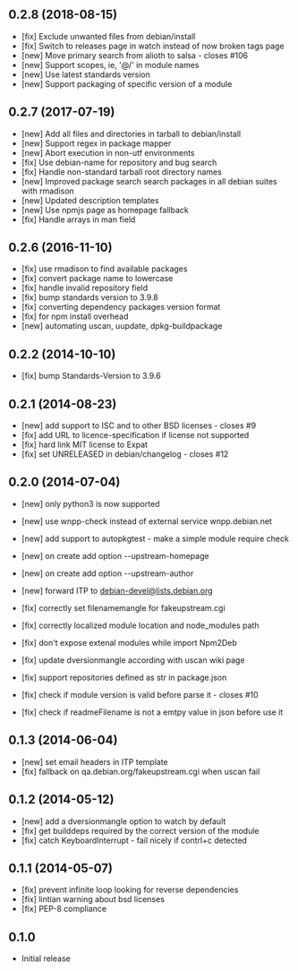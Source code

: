 ## 0.2.8 (2018-08-15)
 * [fix] Exclude unwanted files from debian/install
 * [fix] Switch to releases page in watch instead of now broken tags page
 * [new] Move primary search from alioth to salsa - closes #106
 * [new] Support scopes, ie, '@<scope>/' in module names
 * [new] Use latest standards version
 * [new] Support packaging of specific version of a module

## 0.2.7 (2017-07-19)
 * [new] Add all files and directories in tarball to debian/install
 * [new] Support regex in package mapper
 * [new] Abort execution in non-utf environments
 * [fix] Use debian-name for repository and bug search
 * [fix] Handle non-standard tarball root directory names
 * [new] Improved package search
	 search packages in all debian suites with rmadison
 * [new] Updated description templates
 * [new] Use npmjs page as homepage fallback
 * [fix] Handle arrays in man field

## 0.2.6 (2016-11-10)
 * [fix] use rmadison to find available packages
 * [fix] convert package name to lowercase
 * [fix] handle invalid repository field
 * [fix] bump standards version to 3.9.8
 * [fix] converting dependency packages version format
 * [fix] for npm install overhead
 * [new] automating uscan, uupdate, dpkg-buildpackage

## 0.2.2 (2014-10-10)
 * [fix] bump Standards-Version to 3.9.6

## 0.2.1 (2014-08-23)
 * [new] add support to ISC and to other BSD licenses - closes #9
 * [fix] add URL to licence-specification if license not supported
 * [fix] hard link MIT license to Expat
 * [fix] set UNRELEASED in debian/changelog - closes #12

## 0.2.0 (2014-07-04)
 * [new] only python3 is now supported
 * [new] use wnpp-check instead of external service wnpp.debian.net
 * [new] add support to autopkgtest - make a simple module require check
 * [new] on create add option --upstream-homepage
 * [new] on create add option --upstream-author
 * [new] forward ITP to debian-devel@lists.debian.org

 * [fix] correctly set filenamemangle for fakeupstream.cgi
 * [fix] correctly localized module location and node_modules path
 * [fix] don't expose extenal modules while import Npm2Deb
 * [fix] update dversionmangle according with uscan wiki page
 * [fix] support repositories defined as str in package.json
 * [fix] check if module version is valid before parse it - closes #10
 * [fix] check if readmeFilename is not a emtpy value in json before use it


## 0.1.3 (2014-06-04)
 * [new] set email headers in ITP template
 * [fix] fallback on qa.debian.org/fakeupstream.cgi when uscan fail

## 0.1.2 (2014-05-12)
 * [new] add a dversionmangle option to watch by default
 * [fix] get builddeps required by the correct version of the module
 * [fix] catch KeyboardInterrupt - fail nicely if contrl+c detected

## 0.1.1 (2014-05-07)
 * [fix] prevent infinite loop looking for reverse dependencies
 * [fix] lintian warning about bsd licenses
 * [fix] PEP-8 compliance

## 0.1.0
 * Initial release
